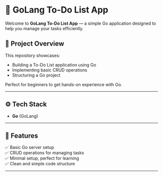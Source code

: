 # 🚀 GoLang To-Do List App

Welcome to **GoLang To-Do List App** — a simple Go application designed to help you manage your tasks efficiently.

## 📂 Project Overview
This repository showcases:
- Building a To-Do List application using Go
- Implementing basic CRUD operations
- Structuring a Go project

Perfect for beginners to get hands-on experience with Go.

---

## ⚙️ Tech Stack
- **Go** (GoLang)

---

## 📝 Features
✅ Basic Go server setup  
✅ CRUD operations for managing tasks  
✅ Minimal setup, perfect for learning  
✅ Clean and simple code structure

---
